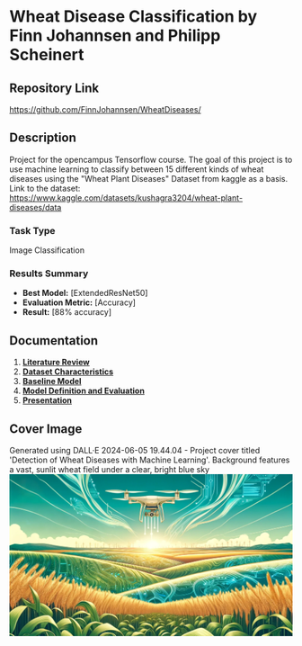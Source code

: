 # Wheat Disease Classification by Finn Johannsen and Philipp Scheinert

## Repository Link

https://github.com/FinnJohannsen/WheatDiseases/

## Description

Project for the opencampus Tensorflow course. The goal of this project is to use machine learning to classify between 15 different kinds of wheat diseases using the "Wheat Plant Diseases" Dataset from kaggle as a basis. Link to the dataset: https://www.kaggle.com/datasets/kushagra3204/wheat-plant-diseases/data

### Task Type

Image Classification 

### Results Summary

- **Best Model:** [ExtendedResNet50]
- **Evaluation Metric:** [Accuracy]
- **Result:** [88% accuracy]

## Documentation

1. **[Literature Review](0_LiteratureReview/README.md)**
2. **[Dataset Characteristics](1_DatasetCharacteristics/exploratory_data_analysis.ipynb)**
3. **[Baseline Model](2_BaselineModel/baseline_model.ipynb)**
4. **[Model Definition and Evaluation](3_Model/model_definition_evaluation)**
5. **[Presentation](4_Presentation/README.md)**

## Cover Image
Generated using DALL·E 2024-06-05 19.44.04 - Project cover titled 'Detection of Wheat Diseases with Machine Learning'. Background features a vast, sunlit wheat field under a clear, bright blue sky
![Project Cover Image](CoverImage/cover_image.png)

